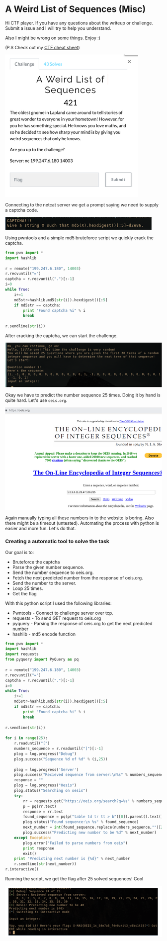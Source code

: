 # A Weird List of Sequences (Misc)

Hi CTF player. If you have any questions about the writeup or challenge. Submit a issue and I will try to help you understand.

Also I might be wrong on some things. Enjoy :)

(P.S Check out my [CTF cheat sheet](https://github.com/flawwan/CTF-Candy))

![alt text](1.png "Chall")

Connecting to the netcat server we get a prompt saying we need to supply a captcha code.

![alt text](2.png "Chall")

Using pwntools and a simple md5 bruteforce script we quickly crack the captcha.

```python
from pwn import *
import hashlib

r = remote("199.247.6.180", 14003)
r.recvuntil("=")
captcha = r.recvuntil(".")[:-1]
i=0
while True:
	i+=1
	md5str=hashlib.md5(str(i)).hexdigest()[:5]
	if md5str == captcha:
		print "Found captcha %i" % i
		break

r.sendline(str(i))
```

After cracking the captcha, we can start the challenge.

![alt text](3.png "Chall")

Okay we have to predict the number sequence 25 times. Doing it by hand is quite hard. Let's use `oeis.org`.

![alt text](4.png "Chall")

Again manually typing all these numbers in to the website is boring. Also there might be a timeout (untested). Automating the process with python is easier and more fun. Let's do that.

### Creating a automatic tool to solve the task

Our goal is to:
* Bruteforce the captcha
* Parse the given number sequence.
* Send the number sequence to oeis.org.
* Fetch the next predicted number from the response of oeis.org.
* Send the number to the server.
* Loop 25 times.
* Get the flag

With this python script I used the following libraries:
* Pwntools - Connect to challenge server over tcp.
* requests - To send GET request to oeis.org
* pyquery - Parsing the response of oeis.org to get the next predicted number
* hashlib - md5 encode function

```python
from pwn import *
import hashlib
import requests
from pyquery import PyQuery as pq

r = remote("199.247.6.180", 14003)
r.recvuntil("=")
captcha = r.recvuntil(".")[:-1]
i=0
while True:
	i+=1
	md5str=hashlib.md5(str(i)).hexdigest()[:5]
	if md5str == captcha:
		print "Found captcha %i" % i
		break

r.sendline(str(i))

for i in range(25):
	r.readuntil("[")
	numbers_sequence = r.readuntil("]")[:-1]
	plog = log.progress("Debug")
	plog.success("Sequence %d of %d" % (i,25))

	plog = log.progress('Server')
	plog.success("Recieved sequence from server:\n%s" % numbers_sequence) 	
	response = ""
	plog = log.progress("Oesis")
	plog.status("Searching on oesis")
	try:
		rr = requests.get("https://oeis.org/search?q=%s" % numbers_sequence)
		p = pq(rr.text)
		response = rr.text
		found_sequence = pq(p("table td tr tt > b")[0]).parent().text()
		plog.status("Found sequence:\n %s" % found_sequence)
		next_number = int(found_sequence.replace(numbers_sequence,"")[2:].split(",")[0])
		plog.success("Predicting new number to be %d" % next_number)
	except Exception:
		plog.error("Failed to parse numbers from oeis")
		print response
		exit()
	print "Predicting next number is {%d}" % next_number
	r.sendline(str(next_number))
r.interactive()
```

Running the script, we get the flag after 25 solved sequences! Cool

![alt text](5.png "Chall")
